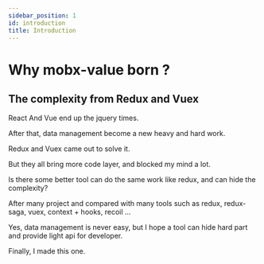 ```yaml
---
sidebar_position: 1
id: introduction
title: Introduction
---
```


# Why mobx-value born ?

## The complexity from Redux and Vuex

React And Vue end up the jquery times.

After that, data management become a new heavy and hard work.

Redux and Vuex came out to solve it.

But they all bring more code layer, and blocked my mind a lot.

Is there some better tool can do the same work like redux, and can hide the complexity?

After many project and compared with many tools such as redux, redux-saga, vuex, context + hooks, recoil ...

Yes, data management is never easy, but I hope a tool can hide hard part and provide light api for developer.

Finally, I made this one.
